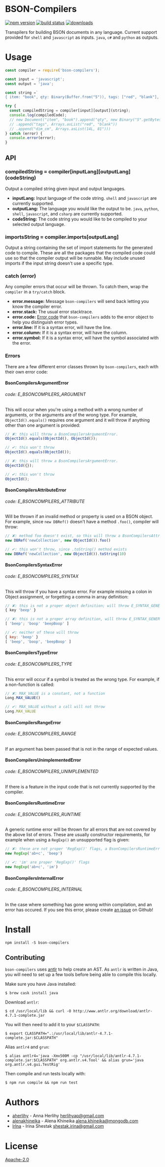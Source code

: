 # BSON-Compilers
[![npm version][1]][2] [![build status][3]][4]
[![downloads][5]][6]

Transpilers for building BSON documents in any language. Current support
provided for `shell` and `javascript` as inputs. `java`, `c#` and `python` as
outputs.

# Usage

```js
const compiler = require('bson-compilers');

const input = 'javascript';
const output = 'java';

const string =`
{ item: "book", qty: Binary(Buffer.from("5")), tags: ["red", "blank"], dim_cm: [14, Int32("81")] }`;

try {
  const compiledString = compiler[input][output](string);
  console.log(compiledCode);
  // new Document("item", "book").append("qty", new Binary("5".getBytes("UTF-8")))
  // .append("tags", Arrays.asList("red", "blank"))
  // .append("dim_cm", Arrays.asList(14L, 81")))
} catch (error) {
  console.error(error);
}
```

## API
### compiledString = compiler\[inputLang\]\[outputLang\](codeString)
Output a compiled string given input and output languages.
- __inputLang:__ Input language of the code string. `shell` and `javascript`
  are currently supported.
- __outputLang:__ The language you would like the output to be. `java`,
  `python`, `shell`, `javascript`, and `csharp` are currently supported.
- __codeString:__ The code string you would like to be compiled to your
  selected output language.

### importsString = compiler.imports[outputLang]
Output a string containing the set of import statements for the generated code
to compile. These are all the packages that the compiled code could use so that
the compiler output will be runnable. May include unused imports if the input
string doesn't use a specific type.

### catch (error)
Any compiler errors that occur will be thrown. To catch them, wrap the
`compiler` in a `try/catch` block.
- __error.message:__ Message `bson-compilers` will send back letting you know
  the compiler error.
- __error.stack:__ The usual error stacktrace.
- __error.code:__ [Error code]() that `bson-compilers` adds to the error object to
  help you distinguish error types.
- __error.line:__ If it is a syntax error, will have the line.
- __error.column:__ If it is a syntax error, will have the column.
- __error.symbol:__ If it is a syntax error, will have the symbol associated with the error.

### Errors
There are a few different error classes thrown by `bson-compilers`, each with 
their own error code:

#### BsonCompilersArgumentError
###### code: E_BSONCOMPILERS_ARGUMENT
This will occur when you're using a method with a wrong number of arguments, or
the arguments are of the wrong type.
For example, `ObjectId().equals()` requires one argument and it will throw if
anything other than one argument is provided:

```javascript
// ✘: this will throw a BsonCompilersArgumentError.
ObjectId().equals(ObjectId(), ObjectId());

// ✔: this won't throw
ObjectId().equals(ObjectId());
```

```javascript
// ✘: this will throw a BsonCompilersArgumentError.
ObjectId({});

// ✔: this won't throw
ObjectId();
```

#### BsonCompilersAttributeError
###### code: E_BSONCOMPILERS_ATTRIBUTE
Will be thrown if an invalid method or property is used on a BSON object. For
example, since `new DBRef()` doesn't have a method `.foo()`, compiler will
throw:

```javascript
// ✘: method foo doesn't exist, so this will throw a BsonCompilersAttributeError .
new DBRef('newCollection', new ObjectId()).foo()

// ✔: this won't throw, since .toString() method exists
new DBRef('newCollection', new ObjectId()).toString(10)
```

#### BsonCompilersSyntaxError
###### code: E_BSONCOMPILERS_SYNTAX 
This will throw if you have a syntax error. For example missing a colon in
Object assignment, or forgetting a comma in array definition:

```javascript
// ✘: this is not a proper object definition; will throw E_SYNTAX_GENERIC
{ key 'beep' }

// ✘: this is not a proper array definition, will throw E_SYNTAX_GENERIC
[ 'beep'; 'boop' 'beepBoop' ]

// ✔: neither of these will throw 
{ key: 'beep' }
[ 'beep', 'boop', 'beepBoop' ]
```

#### BsonCompilersTypeError
###### code: E_BSONCOMPILERS_TYPE
This error will occur if a symbol is treated as the wrong type. For example, if
a non-function is called:

```javascript
// ✘: MAX_VALUE is a constant, not a function
Long.MAX_VALUE()

// ✔: MAX_VALUE without a call will not throw
Long.MAX_VALUE
```
#### BsonCompilersRangeError
###### code: E_BSONCOMPILERS_RANGE
If an argument has been passed that is not in the range of expected values.

#### BsonCompilersUnimplementedError
###### code: E_BSONCOMPILERS_UNIMPLEMENTED
If there is a feature in the input code that is not currently supported by the 
compiler. 

#### BsonCompilersRuntimeError
###### code: E_BSONCOMPILERS_RUNTIME
A generic runtime error will be thrown for all errors that are not covered by the
above list of errors. These are usually constructor requirements, for example 
when using a `RegExp()` an unsupported flag is given:

```javascript
// ✘: these are not proper 'RegExp()' flags, a BsonCompilersRuntimeError will be thrown.
new RegExp('ab+c', 'beep')

// ✔: 'im' are proper 'RegExp()' flags
new RegExp('ab+c', 'im')
```

#### BsonCompilersInternalError
###### code: E_BSONCOMPILERS_INTERNAL
In the case where something has gone wrong within compilation, and an error has 
occured. If you see this error, please create [an issue](https://github.com/mongodb-js/bson-compilers/issues) on Github!

# Install
```shell
npm install -S bson-compilers
```

## Contributing
`bson-compilers` uses
[antlr](https://github.com/antlr/antlr4/blob/master/doc/javascript-target.md)
to help create an AST. As `antlr` is written in Java, you will need to set up a
few tools before being able to compile this locally. 

Make sure you have Java installed:
```shell
$ brew cask install java
```

Download `antlr`:
```shell
$ cd /usr/local/lib && curl -O http://www.antlr.org/download/antlr-4.7.1-complete.jar
```

You will then need to add it to your `$CLASSPATH`:
```shell
$ export CLASSPATH=".:/usr/local/lib/antlr-4.7.1-complete.jar:$CLASSPATH"
```

Alias `antlr4` and `grun`:
```shell
$ alias antlr4='java -Xmx500M -cp "/usr/local/lib/antlr-4.7.1-complete.jar:$CLASSPATH" org.antlr.v4.Tool' && alias grun='java org.antlr.v4.gui.TestRig'
```

Then compile and run tests locally with:
```shell
$ npm run compile && npm run test
```

# Authors
- [aherlihy](https://github.com/aherlihy) - Anna Herlihy <herlihyap@gmail.com>
- [alenakhineika](https://github.com/alenakhineika) - Alena Khineika <alena.khineika@mongodb.com>
- [lrlna](github.com/lrlna) - Irina Shestak <shestak.irina@gmail.com>

# License
[Apache-2.0](https://tldrlegal.com/license/apache-license-2.0-(apache-2.0))

[1]: https://img.shields.io/npm/v/bson-compilers.svg?style=flat-square
[2]: https://npmjs.org/package/bson-compilers
[3]: https://img.shields.io/travis/mongodb-js/bson-compilers/master.svg?style=flat-square
[4]: https://travis-ci.com/mongodb-js/bson-compilers
[5]: http://img.shields.io/npm/dm/bson-compilers.svg?style=flat-square
[6]: https://npmjs.org/package/bson-compilers
